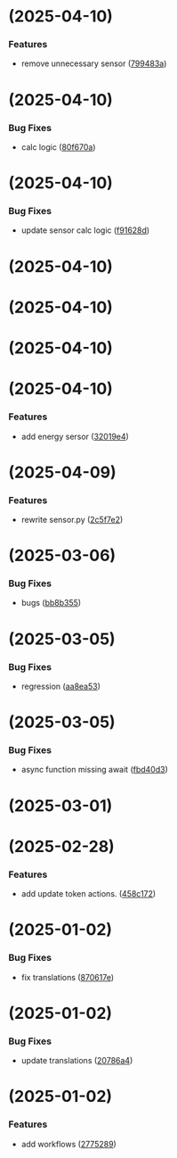 # [](https://github.com/netcookies/Neta-Vehicle/compare/v1.8.4...v) (2025-04-10)


### Features

* remove unnecessary sensor ([799483a](https://github.com/netcookies/Neta-Vehicle/commit/799483a685614dda30a425c127bed01518c1faf4))



# [](https://github.com/netcookies/Neta-Vehicle/compare/v1.8.3...v) (2025-04-10)


### Bug Fixes

* calc logic ([80f670a](https://github.com/netcookies/Neta-Vehicle/commit/80f670a75a2000a943668fa7109e4253ea62272e))



# [](https://github.com/netcookies/Neta-Vehicle/compare/v1.8.2...v) (2025-04-10)


### Bug Fixes

* update sensor calc logic ([f91628d](https://github.com/netcookies/Neta-Vehicle/commit/f91628de67642352b8797f69d654097e5051b9c0))



# [](https://github.com/netcookies/Neta-Vehicle/compare/v1.8.1...v) (2025-04-10)



# [](https://github.com/netcookies/Neta-Vehicle/compare/v1.8.0...v) (2025-04-10)



# [](https://github.com/netcookies/Neta-Vehicle/compare/v1.7.9...v) (2025-04-10)



# [](https://github.com/netcookies/Neta-Vehicle/compare/v1.7.8...v) (2025-04-10)


### Features

* add energy sersor ([32019e4](https://github.com/netcookies/Neta-Vehicle/commit/32019e4199e244ce49b7b578296b4af1a9f8ea82))



# [](https://github.com/netcookies/Neta-Vehicle/compare/v1.7.7...v) (2025-04-09)


### Features

* rewrite sensor.py ([2c5f7e2](https://github.com/netcookies/Neta-Vehicle/commit/2c5f7e2a477598412f2da70261fa02bf85c34813))



# [](https://github.com/netcookies/Neta-Vehicle/compare/v1.7.6...v) (2025-03-06)


### Bug Fixes

* bugs ([bb8b355](https://github.com/netcookies/Neta-Vehicle/commit/bb8b355d37710444b52cf55876c561d10c06478b))



# [](https://github.com/netcookies/Neta-Vehicle/compare/v1.7.5...v) (2025-03-05)


### Bug Fixes

* regression ([aa8ea53](https://github.com/netcookies/Neta-Vehicle/commit/aa8ea5304c851aad50b26b37e8b8d61e2c270382))



# [](https://github.com/netcookies/Neta-Vehicle/compare/v1.7.4...v) (2025-03-05)


### Bug Fixes

* async function missing await ([fbd40d3](https://github.com/netcookies/Neta-Vehicle/commit/fbd40d35ad4548d71d2f7bd8508d5935360006d4))



# [](https://github.com/netcookies/Neta-Vehicle/compare/v1.7.3...v) (2025-03-01)



# [](https://github.com/netcookies/Neta-Vehicle/compare/v1.7.2...v) (2025-02-28)


### Features

* add update token actions. ([458c172](https://github.com/netcookies/Neta-Vehicle/commit/458c1727bf6d2e53499866617f0cbd6de277d53e))



# [](https://github.com/netcookies/Neta-Vehicle/compare/v1.7.1...v) (2025-01-02)


### Bug Fixes

* fix translations ([870617e](https://github.com/netcookies/Neta-Vehicle/commit/870617edd43932559f6eb49e9c0d4c81b548b843))



# [](https://github.com/netcookies/Neta-Vehicle/compare/v1.7.0...v) (2025-01-02)


### Bug Fixes

* update translations ([20786a4](https://github.com/netcookies/Neta-Vehicle/commit/20786a4be03a123a316eb211b09997f60d776374))



#  (2025-01-02)


### Features

* add workflows ([2775289](https://github.com/netcookies/Neta-Vehicle/commit/2775289943af8c437361c6d03cca77fd3d96ec6e))



